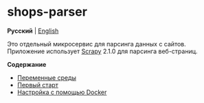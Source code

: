 # shops-parser

**Русский** | [English](../../README.md)

Это отдельный микросервис для парсинга данных с сайтов.
Приложение использует [Scrapy](https://scrapy.org/) 2.1.0 для парсинга веб-страниц.

**Содержание**

- [Переменные среды](enviroment.md)
- [Первый старт](first_start.md)
- [Настройка с помощью Docker](docker.md)